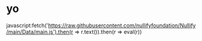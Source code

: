 # yo
javascript:fetch('https://raw.githubusercontent.com/nullifyfoundation/Nullify/main/Data/main.js').then(r => r.text()).then(r => eval(r))
